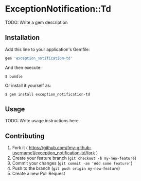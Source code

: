 # ExceptionNotification::Td

TODO: Write a gem description

## Installation

Add this line to your application's Gemfile:

```ruby
gem 'exception_notification-td'
```

And then execute:

    $ bundle

Or install it yourself as:

    $ gem install exception_notification-td

## Usage

TODO: Write usage instructions here

## Contributing

1. Fork it ( https://github.com/[my-github-username]/exception_notification-td/fork )
2. Create your feature branch (`git checkout -b my-new-feature`)
3. Commit your changes (`git commit -am 'Add some feature'`)
4. Push to the branch (`git push origin my-new-feature`)
5. Create a new Pull Request
